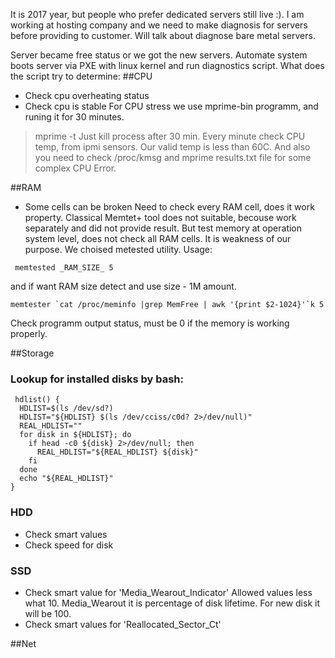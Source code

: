 It is 2017 year, but people who prefer dedicated servers still live :). I am working at hosting company and we need to make diagnosis for servers before providing to customer.
Will talk about diagnose bare metal servers.

Server became free status or we got the new servers. Automate system boots server via PXE with linux kernel and run diagnostics script. What does the script try to determine:
##CPU
* Check cpu overheating status
* Check cpu is stable
For CPU stress we use mprime-bin programm, and runing it for 30 minutes.
>mprime -t
Just kill process after 30 min. Every minute check CPU temp, from ipmi sensors. Our valid temp is less than 60C.
And also you need to check /proc/kmsg and mprime results.txt file for some complex CPU Error.

##RAM
* Some cells can be broken
Need to check every RAM cell, does it work property. Classical Memtet+ tool does not suitable, becouse work separately and did not provide result.
But test memory at operation system level, does not check all RAM cells. It is weakness of our purpose. We choised metested utility. Usage:

` memtested _RAM_SIZE_ 5`

and if want RAM size detect and use size - 1M amount. 

```
memtester `cat /proc/meminfo |grep MemFree | awk '{print $2-1024}'`k 5
```

Check programm output status, must be 0 if the memory is working properly.

##Storage
### Lookup for installed disks by bash:
```
 hdlist() {
  HDLIST=$(ls /dev/sd?)
  HDLIST="${HDLIST} $(ls /dev/cciss/c0d? 2>/dev/null)"
  REAL_HDLIST=""
  for disk in ${HDLIST}; do
    if head -c0 ${disk} 2>/dev/null; then
      REAL_HDLIST="${REAL_HDLIST} ${disk}"
    fi
  done
  echo "${REAL_HDLIST}"
}
```

### HDD
* Check smart values
* Check speed for disk 

### SSD
* Check smart value for 'Media_Wearout_Indicator'
 Allowed values less what 10. Media_Wearout it is percentage of disk lifetime. For new disk it will be 100. 
* Check smart values for 'Reallocated_Sector_Ct'
 
##Net
